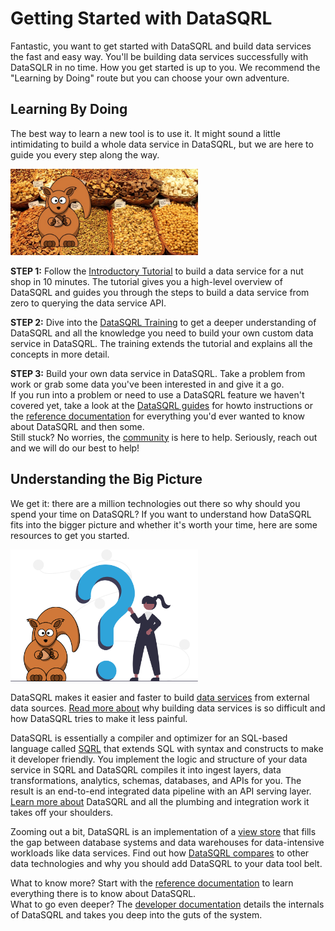 # Getting Started with DataSQRL

Fantastic, you want to get started with DataSQRL and build data services the fast and easy way. You'll be building data services successfully with DataSQLR in no time. How you get started is up to you. We recommend the "Learning by Doing" route but you can choose your own adventure.

## Learning By Doing

The best way to learn a new tool is to use it. It might sound a little intimidating to build a whole data service in DataSQRL, but we are here to guide you every step along the way.

<img src="/img/getting-started/tutorial/nutshop.jpg" alt="Nut Shop Tutorial >|" width="300"/>

**STEP 1:** Follow the [Introductory Tutorial](nutshop-tutorial) to build a data service for a nut shop in 10 minutes. The tutorial gives you a high-level overview of DataSQRL and guides you through the steps to build a data service from zero to querying the data service API.

**STEP 2:** Dive into the [DataSQRL Training](./intro/overview) to get a deeper understanding of DataSQRL and all the knowledge you need to build your own custom data service in DataSQRL. The training extends the tutorial and explains all the concepts in more detail.

**STEP 3:** Build your own data service in DataSQRL. Take a problem from work or grab some data you've been interested in and give it a go. <br />
If you run into a problem or need to use a DataSQRL feature we haven't covered yet, take a look at the [DataSQRL guides](/docs/guides/overview) for howto instructions or the [reference documentation](/docs/reference/overview) for everything you'd ever wanted to know about DataSQRL and then some. <br />
Still stuck? No worries, the [community](/community) is here to help. Seriously, reach out and we will do our best to help!

## Understanding the Big Picture

We get it: there are a million technologies out there so why should you spend your time on DataSQRL? If you want to understand how DataSQRL fits into the bigger picture and whether it's worth your time, here are some resources to get you started.

<img src="/img/index/undraw_questions_sqrl.svg" alt="DataSQRL allows you to build with data >" width="300"/>

DataSQRL makes it easier and faster to build [data services](/docs/getting-started/concepts/data-service) from external data sources. [Read more about](why-datasqrl) why building data services is so difficult and how DataSQRL tries to make it less painful.

DataSQRL is essentially a compiler and optimizer for an SQL-based language called [SQRL](/docs/getting-started/concepts/sqrl) that extends SQL with syntax and constructs to make it developer friendly. You implement the logic and structure of your data service in SQRL and DataSQRL compiles it into ingest layers, data transformations, analytics, schemas, databases, and APIs for you. The result is an end-to-end integrated data pipeline with an API serving layer. [Learn more about](/docs/getting-started/concepts/datasqrl) DataSQRL and all the plumbing and integration work it takes off your shoulders.

Zooming out a bit, DataSQRL is an implementation of a [view store](/docs/getting-started/concepts/view-store) that fills the gap between database systems and data warehouses for data-intensive workloads like data services. Find out how [DataSQRL compares](./comparison/overview) to other data technologies and why you should add DataSQRL to your data tool belt.

What to know more? Start with the [reference documentation](/docs/reference/overview) to learn everything there is to know about DataSQRL. <br />
What to go even deeper? The [developer documentation](/docs/dev/overview) details the internals of DataSQRL and takes you deep into the guts of the system.

